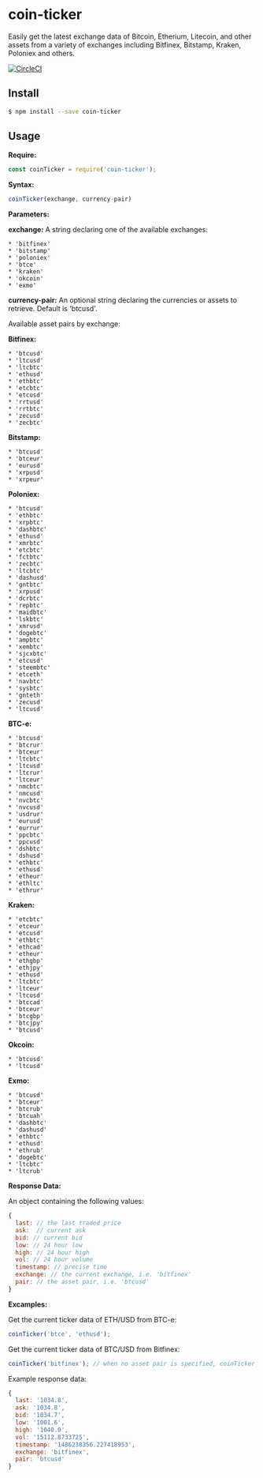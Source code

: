 # coin-ticker

Easily get the latest exchange data of Bitcoin, Etherium, Litecoin, and other assets from a variety of exchanges including Bitfinex, Bitstamp, Kraken, Poloniex and others.

[![CircleCI](https://circleci.com/gh/donbobvanbirt/coin-ticker.svg?style=svg)](https://circleci.com/gh/donbobvanbirt/coin-ticker)

## Install

```bash
$ npm install --save coin-ticker
```

## Usage
**Require:**
```js
const coinTicker = require('coin-ticker');

```

**Syntax:**
```js
coinTicker(exchange, currency-pair)
```

**Parameters:**

**exchange:**
A string declaring one of the available exchanges:

    * 'bitfinex'
    * 'bitstamp'
    * 'poloniex'
    * 'btce'
    * 'kraken'
    * 'okcoin'
    * 'exmo'

**currency-pair:**
An optional string declaring the currencies or assets to retrieve. Default is 'btcusd'.

Available asset pairs by exchange:

**Bitfinex:**

    * 'btcusd'
    * 'ltcusd'
    * 'ltcbtc'
    * 'ethusd'
    * 'ethbtc'
    * 'etcbtc'
    * 'etcusd'
    * 'rrtusd'
    * 'rrtbtc'
    * 'zecusd'
    * 'zecbtc'

**Bitstamp:**

    * 'btcusd'
    * 'btceur'
    * 'eurusd'
    * 'xrpusd'
    * 'xrpeur'

**Poloniex:**

    * 'btcusd'
    * 'ethbtc'
    * 'xrpbtc'
    * 'dashbtc'
    * 'ethusd'
    * 'xmrbtc'
    * 'etcbtc'
    * 'fctbtc'
    * 'zecbtc'
    * 'ltcbtc'
    * 'dashusd'
    * 'gntbtc'
    * 'xrpusd'
    * 'dcrbtc'
    * 'repbtc'
    * 'maidbtc'
    * 'lskbtc'
    * 'xmrusd'
    * 'dogebtc'
    * 'ampbtc'
    * 'xembtc'
    * 'sjcxbtc'
    * 'etcusd'
    * 'steembtc'
    * 'etceth'
    * 'navbtc'
    * 'sysbtc'
    * 'gnteth'
    * 'zecusd'
    * 'ltcusd'

**BTC-e:**

    * 'btcusd'
    * 'btcrur'
    * 'btceur'
    * 'ltcbtc'
    * 'ltcusd'
    * 'ltcrur'
    * 'ltceur'
    * 'nmcbtc'
    * 'nmcusd'
    * 'nvcbtc'
    * 'nvcusd'
    * 'usdrur'
    * 'eurusd'
    * 'eurrur'
    * 'ppcbtc'
    * 'ppcusd'
    * 'dshbtc'
    * 'dshusd'
    * 'ethbtc'
    * 'ethusd'
    * 'etheur'
    * 'ethltc'
    * 'ethrur'

**Kraken:**

    * 'etcbtc'
    * 'etceur'
    * 'etcusd'
    * 'ethbtc'
    * 'ethcad'
    * 'etheur'
    * 'ethgbp'
    * 'ethjpy'
    * 'ethusd'
    * 'ltcbtc'
    * 'ltceur'
    * 'ltcusd'
    * 'btccad'
    * 'btceur'
    * 'btcgbp'
    * 'btcjpy'
    * 'btcusd'

**Okcoin:**

    * 'btcusd'
    * 'ltcusd'


**Exmo:**

    * 'btcusd'
    * 'btceur'
    * 'btcrub'
    * 'btcuah'
    * 'dashbtc'
    * 'dashusd'
    * 'ethbtc'
    * 'ethusd'
    * 'ethrub'
    * 'dogebtc'
    * 'ltcbtc'
    * 'ltcrub'


**Response Data:**

  An object containing the following values:

```js
{
  last: // the last traded price
  ask:  // current ask
  bid: // current bid
  low: // 24 hour low
  high: // 24 hour high
  vol: // 24 hour volume
  timestamp: // precise time
  exchange: // the current exchange, i.e. 'bitfinex'
  pair: // the asset pair, i.e. 'btcusd'
}
```

**Excamples:**

Get the current ticker data of ETH/USD from BTC-e:
```js
coinTicker('btce', 'ethusd');
```

Get the current ticker data of BTC/USD from Bitfinex:
```js
coinTicker('bitfinex'); // when no asset pair is specified, coinTicker will default to 'btcusd'
```

Example response data:
```js
{
  last: '1034.8',
  ask: '1034.8',
  bid: '1034.7',
  low: '1001.6',
  high: '1040.0',
  vol: '15112.8733725',
  timestamp: '1486238356.227418953',
  exchange: 'bitfinex',
  pair: 'btcusd'
}
```
